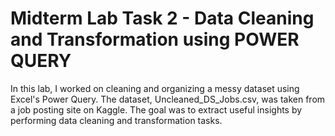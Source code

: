 # Midterm Lab Task 2 - Data Cleaning and Transformation using POWER QUERY
In this lab, I worked on cleaning and organizing a messy dataset using Excel's Power Query. The dataset, Uncleaned_DS_Jobs.csv, was taken from a job posting site on Kaggle. The goal was to extract useful insights by performing data cleaning and transformation tasks.


